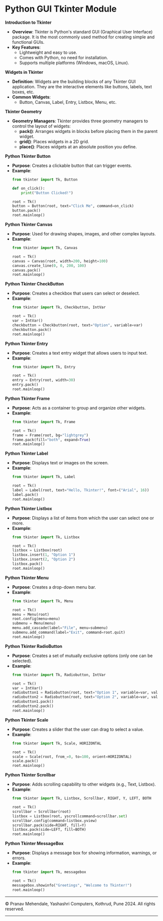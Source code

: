 # Python GUI Tkinter Module

**Introduction to Tkinter**
- **Overview**: Tkinter is Python's standard GUI (Graphical User Interface) package. It is the most commonly used method for creating simple and functional GUIs.
- **Key Features**: 
  - Lightweight and easy to use.
  - Comes with Python, no need for installation.
  - Supports multiple platforms (Windows, macOS, Linux).

**Widgets in Tkinter**
- **Definition**: Widgets are the building blocks of any Tkinter GUI application. They are the interactive elements like buttons, labels, text boxes, etc.
- **Common Widgets**:
  - Button, Canvas, Label, Entry, Listbox, Menu, etc.

**Tkinter Geometry**
- **Geometry Managers**: Tkinter provides three geometry managers to control the layout of widgets:
  - **pack()**: Arranges widgets in blocks before placing them in the parent widget.
  - **grid()**: Places widgets in a 2D grid.
  - **place()**: Places widgets at an absolute position you define.

**Python Tkinter Button**
- **Purpose**: Creates a clickable button that can trigger events.
- **Example**:
  ```python
  from tkinter import Tk, Button

  def on_click():
      print("Button Clicked!")

  root = Tk()
  button = Button(root, text="Click Me", command=on_click)
  button.pack()
  root.mainloop()
  ```

**Python Tkinter Canvas**
- **Purpose**: Used for drawing shapes, images, and other complex layouts.
- **Example**:
  ```python
  from tkinter import Tk, Canvas

  root = Tk()
  canvas = Canvas(root, width=200, height=100)
  canvas.create_line(0, 0, 200, 100)
  canvas.pack()
  root.mainloop()
  ```

**Python Tkinter CheckButton**
- **Purpose**: Creates a checkbox that users can select or deselect.
- **Example**:
  ```python
  from tkinter import Tk, Checkbutton, IntVar

  root = Tk()
  var = IntVar()
  checkbutton = Checkbutton(root, text="Option", variable=var)
  checkbutton.pack()
  root.mainloop()
  ```

**Python Tkinter Entry**
- **Purpose**: Creates a text entry widget that allows users to input text.
- **Example**:
  ```python
  from tkinter import Tk, Entry

  root = Tk()
  entry = Entry(root, width=30)
  entry.pack()
  root.mainloop()
  ```

**Python Tkinter Frame**
- **Purpose**: Acts as a container to group and organize other widgets.
- **Example**:
  ```python
  from tkinter import Tk, Frame

  root = Tk()
  frame = Frame(root, bg="lightgrey")
  frame.pack(fill="both", expand=True)
  root.mainloop()
  ```

**Python Tkinter Label**
- **Purpose**: Displays text or images on the screen.
- **Example**:
  ```python
  from tkinter import Tk, Label

  root = Tk()
  label = Label(root, text="Hello, Tkinter!", font=("Arial", 16))
  label.pack()
  root.mainloop()
  ```

**Python Tkinter Listbox**
- **Purpose**: Displays a list of items from which the user can select one or more.
- **Example**:
  ```python
  from tkinter import Tk, Listbox

  root = Tk()
  listbox = Listbox(root)
  listbox.insert(1, "Option 1")
  listbox.insert(2, "Option 2")
  listbox.pack()
  root.mainloop()
  ```

**Python Tkinter Menu**
- **Purpose**: Creates a drop-down menu bar.
- **Example**:
  ```python
  from tkinter import Tk, Menu

  root = Tk()
  menu = Menu(root)
  root.config(menu=menu)
  submenu = Menu(menu)
  menu.add_cascade(label="File", menu=submenu)
  submenu.add_command(label="Exit", command=root.quit)
  root.mainloop()
  ```

**Python Tkinter RadioButton**
- **Purpose**: Creates a set of mutually exclusive options (only one can be selected).
- **Example**:
  ```python
  from tkinter import Tk, Radiobutton, IntVar

  root = Tk()
  var = IntVar()
  radiobutton1 = Radiobutton(root, text="Option 1", variable=var, value=1)
  radiobutton2 = Radiobutton(root, text="Option 2", variable=var, value=2)
  radiobutton1.pack()
  radiobutton2.pack()
  root.mainloop()
  ```

**Python Tkinter Scale**
- **Purpose**: Creates a slider that the user can drag to select a value.
- **Example**:
  ```python
  from tkinter import Tk, Scale, HORIZONTAL

  root = Tk()
  scale = Scale(root, from_=0, to=100, orient=HORIZONTAL)
  scale.pack()
  root.mainloop()
  ```

**Python Tkinter Scrollbar**
- **Purpose**: Adds scrolling capability to other widgets (e.g., Text, Listbox).
- **Example**:
  ```python
  from tkinter import Tk, Listbox, Scrollbar, RIGHT, Y, LEFT, BOTH

  root = Tk()
  scrollbar = Scrollbar(root)
  listbox = Listbox(root, yscrollcommand=scrollbar.set)
  scrollbar.config(command=listbox.yview)
  scrollbar.pack(side=RIGHT, fill=Y)
  listbox.pack(side=LEFT, fill=BOTH)
  root.mainloop()
  ```

**Python Tkinter MessageBox**
- **Purpose**: Displays a message box for showing information, warnings, or errors.
- **Example**:
  ```python
  from tkinter import Tk, messagebox

  root = Tk()
  messagebox.showinfo("Greetings", "Welcome to Tkinter!")
  root.mainloop()
  ```

---
&copy; Pranav Mehendale, Yashashri Computers, Kothrud, Pune 2024. All rights reserved.

---